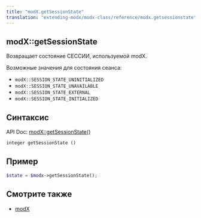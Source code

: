 ```yaml
---
title: "modX.getSessionState"
translation: "extending-modx/modx-class/reference/modx.getsessionstate"
---
```


## modX::getSessionState

Возвращает состояние СЕССИИ, используемой modX.

Возможные значения для состояния сеанса:

- `modX::SESSION_STATE_UNINITIALIZED`
- `modX::SESSION_STATE_UNAVAILABLE`
- `modX::SESSION_STATE_EXTERNAL`
- `modX::SESSION_STATE_INITIALIZED`

## Синтаксис

API Doc: [modX::getSessionState()](http://api.modx.com/revolution/2.2/db_core_model_modx_modx.class.html#%5CmodX::getSessionState())

``` php
integer getSessionState ()
```

## Пример

``` php
$state = $modx->getSessionState();
```

## Смотрите также

- [modX](extending-modx/core-model/modx "modX")
